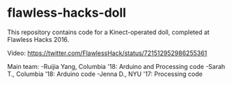 # flawless-hacks-doll

This repository contains code for a Kinect-operated doll, completed at Flawless Hacks 2016.

Video: https://twitter.com/FlawlessHack/status/721512952986255361

Main team:
-Ruijia Yang, Columbia '18: Arduino and Processing code
-Sarah T., Columbia '18: Arduino code
-Jenna D., NYU '17: Processing code
